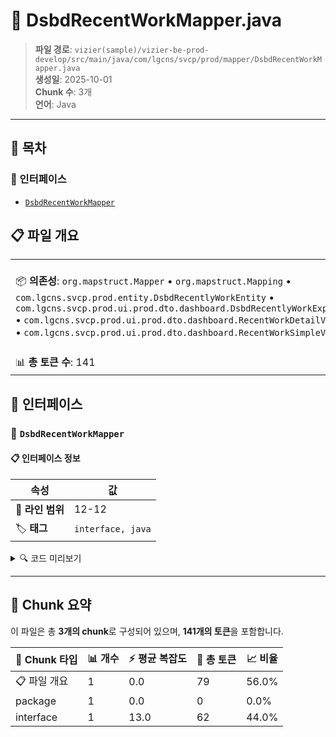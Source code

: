 # 📄 DsbdRecentWorkMapper.java

> **파일 경로**: `vizier(sample)/vizier-be-prod-develop/src/main/java/com/lgcns/svcp/prod/mapper/DsbdRecentWorkMapper.java`  
> **생성일**: 2025-10-01  
> **Chunk 수**: 3개  
> **언어**: Java
---

## 📑 목차

### 🔌 인터페이스
- [`DsbdRecentWorkMapper`](#interface-dsbdrecentworkmapper)


## 📋 파일 개요

| | |
|--|--|
| 📦 **의존성**: `org.mapstruct.Mapper` • `org.mapstruct.Mapping` • `com.lgcns.svcp.prod.entity.DsbdRecentlyWorkEntity` • `com.lgcns.svcp.prod.ui.prod.dto.dashboard.DsbdRecentlyWorkExportDto` • `com.lgcns.svcp.prod.ui.prod.dto.dashboard.RecentWorkDetailViewDto` • `com.lgcns.svcp.prod.ui.prod.dto.dashboard.RecentWorkSimpleViewDto` | ⚡ **총 복잡도**: 13 |
| 📊 **총 토큰 수**: 141 |  |




## 🔌 인터페이스

### <a id="interface-dsbdrecentworkmapper"></a>🔌 `DsbdRecentWorkMapper`


#### 📋 인터페이스 정보

| 속성 | 값 |
|------|----|
| 📍 **라인 범위** | 12-12 |
| 🏷️ **태그** | `interface, java` |
<details>
<summary>🔍 코드 미리보기</summary>

```java
public interface DsbdRecentWorkMapper {
	
	@Mapping(target = "workTypeCode", source = "entity.workType")
	RecentWorkSimpleViewDto entityToSimpleViewDto(DsbdRecentlyWorkEntity entity);
	
	@Mapping(target = "category", source = "entity.lctgrItemName")
	@Mapping(target = "workTypeCode", source = "entity.workType")
	@Mapping(target = "responsibleDept", source = "entity.updUserDeptName")
	@Mapping(target = "responsibleUser", source = "entity.attrValUpdUser")
	RecentWorkDetailViewDto entityToDetailViewDto(DsbdRecentlyWorkEntity entity);
	
	@Mapping(target = "category", source = "entity.lctgrItemName...
```

**Chunk 정보**
- 🆔 **ID**: `ec0711bb1a8f`
- 📊 **토큰**: 62

</details>

---




## 🧩 Chunk 요약

이 파일은 총 **3개의 chunk**로 구성되어 있으며, **141개의 토큰**을 포함합니다.

| 🧩 Chunk 타입 | 📊 개수 | ⚡ 평균 복잡도 | 📝 총 토큰 | 📈 비율 |
|---------------|--------|-------------|----------|--------|
| 📋 파일 개요 | 1 | 0.0 | 79 | 56.0% |
| package | 1 | 0.0 | 0 | 0.0% |
| interface | 1 | 13.0 | 62 | 44.0% |

